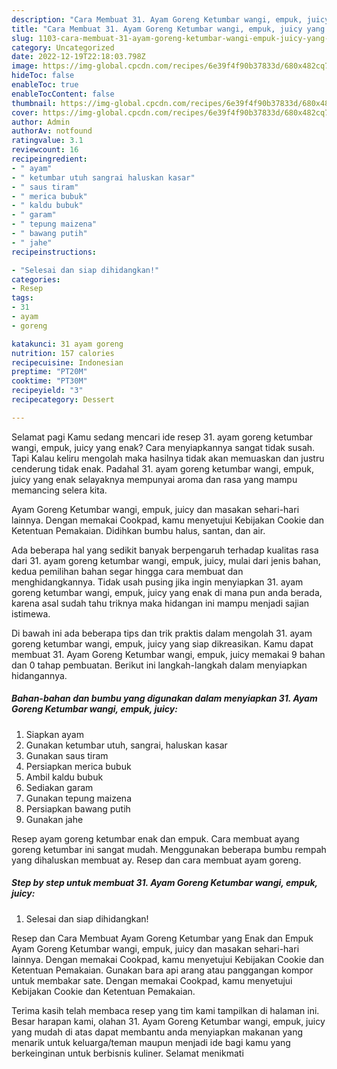 ```yaml
---
description: "Cara Membuat 31. Ayam Goreng Ketumbar wangi, empuk, juicy yang Enak"
title: "Cara Membuat 31. Ayam Goreng Ketumbar wangi, empuk, juicy yang Enak"
slug: 1103-cara-membuat-31-ayam-goreng-ketumbar-wangi-empuk-juicy-yang-enak
category: Uncategorized
date: 2022-12-19T22:18:03.798Z
image: https://img-global.cpcdn.com/recipes/6e39f4f90b37833d/680x482cq70/31-ayam-goreng-ketumbar-wangi-empuk-juicy-foto-resep-utama.jpg
hideToc: false
enableToc: true
enableTocContent: false
thumbnail: https://img-global.cpcdn.com/recipes/6e39f4f90b37833d/680x482cq70/31-ayam-goreng-ketumbar-wangi-empuk-juicy-foto-resep-utama.jpg
cover: https://img-global.cpcdn.com/recipes/6e39f4f90b37833d/680x482cq70/31-ayam-goreng-ketumbar-wangi-empuk-juicy-foto-resep-utama.jpg
author: Admin
authorAv: notfound
ratingvalue: 3.1
reviewcount: 16
recipeingredient:
- " ayam"
- " ketumbar utuh sangrai haluskan kasar"
- " saus tiram"
- " merica bubuk"
- " kaldu bubuk"
- " garam"
- " tepung maizena"
- " bawang putih"
- " jahe"
recipeinstructions:

- "Selesai dan siap dihidangkan!"
categories:
- Resep
tags:
- 31
- ayam
- goreng

katakunci: 31 ayam goreng 
nutrition: 157 calories
recipecuisine: Indonesian
preptime: "PT20M"
cooktime: "PT30M"
recipeyield: "3"
recipecategory: Dessert

---
```



Selamat pagi Kamu sedang mencari ide resep 31. ayam goreng ketumbar wangi, empuk, juicy yang enak? Cara menyiapkannya sangat tidak susah. Tapi Kalau keliru mengolah maka hasilnya tidak akan memuaskan dan justru cenderung tidak enak. Padahal 31. ayam goreng ketumbar wangi, empuk, juicy yang enak selayaknya mempunyai aroma dan rasa yang mampu memancing selera kita.


Ayam Goreng Ketumbar wangi, empuk, juicy dan masakan sehari-hari lainnya. Dengan memakai Cookpad, kamu menyetujui Kebijakan Cookie dan Ketentuan Pemakaian. Didihkan bumbu halus, santan, dan air.

Ada beberapa hal yang sedikit banyak berpengaruh terhadap kualitas rasa dari 31. ayam goreng ketumbar wangi, empuk, juicy, mulai dari jenis bahan, kedua pemilihan bahan segar hingga cara membuat dan menghidangkannya. Tidak usah pusing jika ingin menyiapkan 31. ayam goreng ketumbar wangi, empuk, juicy yang enak di mana pun anda berada, karena asal sudah tahu triknya maka hidangan ini mampu menjadi sajian istimewa.


Di bawah ini ada beberapa tips dan trik praktis dalam mengolah 31. ayam goreng ketumbar wangi, empuk, juicy yang siap dikreasikan. Kamu dapat membuat 31. Ayam Goreng Ketumbar wangi, empuk, juicy memakai 9 bahan dan 0 tahap pembuatan. Berikut ini langkah-langkah dalam menyiapkan hidangannya.

<!--inarticleads1-->

##### Bahan-bahan dan bumbu yang digunakan dalam menyiapkan 31. Ayam Goreng Ketumbar wangi, empuk, juicy:

1. Siapkan  ayam
1. Gunakan  ketumbar utuh, sangrai, haluskan kasar
1. Gunakan  saus tiram
1. Persiapkan  merica bubuk
1. Ambil  kaldu bubuk
1. Sediakan  garam
1. Gunakan  tepung maizena
1. Persiapkan  bawang putih
1. Gunakan  jahe


Resep ayam goreng ketumbar enak dan empuk. Cara membuat ayang goreng ketumbar ini sangat mudah. Menggunakan beberapa bumbu rempah yang dihaluskan membuat ay. Resep dan cara membuat ayam goreng. 

<!--inarticleads2-->

##### Step by step untuk membuat 31. Ayam Goreng Ketumbar wangi, empuk, juicy:


1. Selesai dan siap dihidangkan!

Resep dan Cara Membuat Ayam Goreng Ketumbar yang Enak dan Empuk Ayam Goreng Ketumbar wangi, empuk, juicy dan masakan sehari-hari lainnya. Dengan memakai Cookpad, kamu menyetujui Kebijakan Cookie dan Ketentuan Pemakaian. Gunakan bara api arang atau panggangan kompor untuk membakar sate. Dengan memakai Cookpad, kamu menyetujui Kebijakan Cookie dan Ketentuan Pemakaian. 

Terima kasih telah membaca resep yang tim kami tampilkan di halaman ini. Besar harapan kami, olahan 31. Ayam Goreng Ketumbar wangi, empuk, juicy yang mudah di atas dapat membantu anda menyiapkan makanan yang menarik untuk keluarga/teman maupun menjadi ide bagi kamu yang berkeinginan untuk berbisnis kuliner. Selamat menikmati

